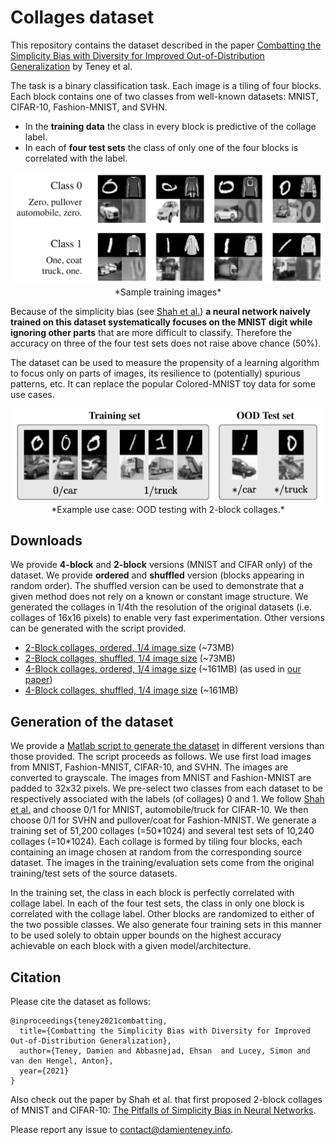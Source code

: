 # Collages dataset
This repository contains the dataset described in the paper
[Combatting the Simplicity Bias with Diversity for Improved Out-of-Distribution Generalization](https://arxiv.org/abs/????.?????) by Teney et al.

The task is a binary classification task. Each image is a tiling of four blocks. Each block contains one of two classes from well-known datasets: MNIST, CIFAR-10, Fashion-MNIST, and SVHN.
- In the **training data** the class in every block is predictive of the collage label.
- In each of **four test sets** the class of only one of the four blocks is correlated with the label.

<p align="center">
<img src="training-preview.png" width="500">
*Sample training images*
</p>

Because of the simplicity bias (see [Shah et al.](https://arxiv.org/abs/2006.07710)) **a neural network naively trained on this dataset systematically focuses on the MNIST digit while ignoring other parts** that are more difficult to classify. Therefore the accuracy on three of the four test sets does not raise above chance (50%).

The dataset can be used to measure the propensity of a learning algorithm to focus only on parts of images, its resilience to (potentially) spurious patterns, etc.
It can replace the popular Colored-MNIST toy data for some use cases.

<p align="center">
<img src="testing-ood.png" width="500">
*Example use case: OOD testing with 2-block collages.*
</p>

## Downloads
We provide **4-block** and **2-block** versions (MNIST and CIFAR only) of the dataset.
We provide **ordered** and **shuffled** version (blocks appearing in random order). The shuffled version can be used to demonstrate that a given method does not rely on a known or constant image structure.
We generated the collages in 1/4th the resolution of the original datasets (i.e. collages of 16x16 pixels) to enable very fast experimentation.
Other versions can be generated with the script provided.

- [2-Block collages, ordered, 1/4 image size](data/collages-2blocks-randomOrder0-downsampling2.zip) (~73MB)
- [2-Block collages, shuffled, 1/4 image size](data/collages-2blocks-randomOrder1-downsampling2.zip) (~73MB)
- [4-Block collages, ordered, 1/4 image size](data/collages-4blocks-randomOrder0-downsampling2.zip) (~161MB) (as used in [our paper](https://arxiv.org/abs/????.?????))
- [4-Block collages, shuffled, 1/4 image size](data/collages-4blocks-randomOrder1-downsampling2.zip) (~161MB)

## Generation of the dataset
We provide a [Matlab script to generate the dataset](code/generateCollages.m) in different versions than those provided. The script proceeds as follows.
We use first load images from MNIST, Fashion-MNIST, CIFAR-10, and SVHN.
The images are converted to grayscale. The images from MNIST and Fashion-MNIST are padded to 32x32 pixels.
We pre-select two classes from each dataset to be respectively associated with the labels (of collages) 0 and 1.
We follow [Shah et al.](https://arxiv.org/abs/2006.07710) and choose 0/1 for MNIST, automobile/truck for CIFAR-10. We then choose 0/1 for SVHN and pullover/coat for Fashion-MNIST.
We generate a training set of 51,200 collages (=50\*1024) and several test sets of 10,240 collages (=10\*1024).
Each collage is formed by tiling four blocks, each containing an image chosen at random from the corresponding source dataset.
The images in the training/evaluation sets come from the original training/test sets of the source datasets.

In the training set, the class in each block is perfectly correlated with collage label.
In each of the four test sets, the class in only one block is correlated with the collage label. Other blocks are randomized to either of the two possible classes.
We also generate four training sets in this manner to be used solely to obtain upper bounds on the highest accuracy achievable on each block with a given model/architecture.

## Citation
Please cite the dataset as follows:
```
@inproceedings{teney2021combatting,
  title={Combatting the Simplicity Bias with Diversity for Improved Out-of-Distribution Generalization},
  author={Teney, Damien and Abbasnejad, Ehsan  and Lucey, Simon and van den Hengel, Anton},
  year={2021}
}
```
Also check out the paper by Shah et al. that first proposed 2-block collages of MNIST and CIFAR-10:
[The Pitfalls of Simplicity Bias in Neural Networks](https://arxiv.org/abs/2006.07710).

Please report any issue to [contact@damienteney.info](mailto:contact@damienteney.info).
